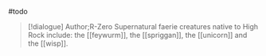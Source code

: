 #todo
>[!dialogue] Author;R-Zero
Supernatural faerie creatures native to High Rock include: the [[feywurm]], the [[spriggan]], the [[unicorn]] and the [[wisp]].